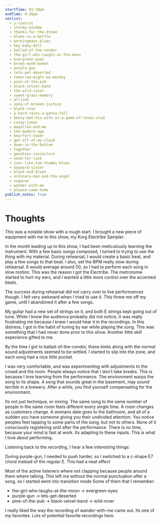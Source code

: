 ```yaml
---
startTime: 01:30pm
endTime: 4:30pm
setlist:
  - y-control
  - stormy-window
  - thanks-for-the-dream
  - blues-in-a-bottle
  - workingmans-blues
  - hey-baby-doll
  - ballad-of-the-condor
  - the-girl-who-laughs-at-the-moon
  - evergreen-eyes
  - brown-eyed-women
  - purple-gun
  - lets-get-deserted
  - tomorrow-might-be-monday
  - pine-of-the-pub
  - black-velvet-band
  - the-wild-rover
  - sweet-grass-memory
  - allison
  - song-of-broken-justice
  - black-rose
  - a-hard-rains-a-gonna-fall
  - benny-bet-his-wife-in-a-game-of-texas-stud
  - casey-jones
  - magellan-and-me
  - the-modern-age
  - bearfort-tower
  - get-off-of-my-cloud
  - down-in-the-bottom
  - together
  - geeshies-conjecture
  - need-for-love
  - just-like-tom-thumbs-blues
  - wayward-sister
  - black-and-blues
  - ordinary-man-and-the-angel
  - sugaree
  - wander-with-me
  - please-come-home
publish_notes: true
---
```


# Thoughts

This was a notable show with a rough start.
I brought a new piece of equipment with me to this show, my Korg Electribe Sampler.

In the month leading up to this show, I had been meticulously learning the instrument.
With a few basic songs composed, I turned to trying to use the thing with my material.
During rehearsal, I would create a basic beat, and play a few songs to that beat.
I also, set the BPM really slow during rehearsal.
It would average around 50, so I had to perform each song in slow motion.
This was the reason I got the Electribe.
The metronome started to hurt my ears, and I wanted a little more control over the accented beats.

The success during rehearsal did not carry over to live performances though.
I felt very awkward when I tried to use it.
This threw me off my game, until I abandoned it after a few songs.

My guitar had a new set of strings on it, and both E strings kept going out of tune.
While I know the audience probably did not notice, it was really frustrating me because I knew I would hear it in the recordings.
In this distress, I got in the habit of tuning by ear while playing the song.
This was something that I had never done prior to this show.
Another little skill experience gifted to me.

By the time I got to ballad-of-the-condor, these kinks along with the normal sound adjustments seemed to be settled.
I started to slip into the zone, and each song had a nice little pocket.

I was very comfortable, and was experimenting with adjustments to the crowd and the room.
People always notice that I don't take breaks.
This is because I love learning from the performance.
The environment warps the song to its shape.
A song that sounds great in the basement, may sound terrible in a brewery.
After a while, you find yourself compensating for the environment.

Its not just technique, or mixing.
The same song to the same number of people in the same room feels different every single time.
A room changes as customers change.
A womans date goes to the bathroom, and all of a sudden you have someone giving you their undivided attention.
You notice peoples feet tapping to some parts of the song, but not to others.
None of it consciously registering until after the performance.
There is no time, because your mind is fast at work.
Its adapting to these inputs.
This is what I love about performing.

Listening back to the recording, I hear a few interesting things:

During purple-gun, I needed to push harder, so I switched to a c-shape E7 chord instead of the regular E.  This had a neat effect

Most of the active listeners where not clapping because people around them where talking.  This left me without the normal punctuation after a song, so I started went into transition mode
Some of them that I remember:
* the-girl-who-laughs-at-the-moon -> evergreen-eyes
* purple-gun -> lets-get-deserted
* pine-of-the-pub -> black-velvet-band -> wild-rover

I really liked the way the recording of wander-with-me came out.  Its one of my favorites. Lots of potential favorite recordings here.
